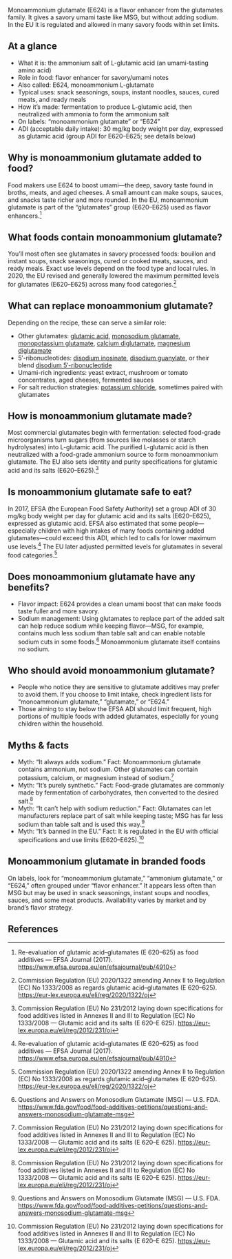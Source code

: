 Monoammonium glutamate (E624) is a flavor enhancer from the glutamates family. It gives a savory umami taste like MSG, but without adding sodium. In the EU it is regulated and allowed in many savory foods within set limits.

<!--more-->

## At a glance
- What it is: the ammonium salt of L-glutamic acid (an umami-tasting amino acid)
- Role in food: flavor enhancer for savory/umami notes
- Also called: E624, monoammonium L-glutamate
- Typical uses: snack seasonings, soups, instant noodles, sauces, cured meats, and ready meals
- How it’s made: fermentation to produce L-glutamic acid, then neutralized with ammonia to form the ammonium salt
- On labels: “monoammonium glutamate” or “E624”
- ADI (acceptable daily intake): 30 mg/kg body weight per day, expressed as glutamic acid (group ADI for E620–E625; see details below)

## Why is monoammonium glutamate added to food?
Food makers use E624 to boost umami—the deep, savory taste found in broths, meats, and aged cheeses. A small amount can make soups, sauces, and snacks taste richer and more rounded. In the EU, monoammonium glutamate is part of the “glutamates” group (E620–E625) used as flavor enhancers.[^1]

## What foods contain monoammonium glutamate?
You’ll most often see glutamates in savory processed foods: bouillon and instant soups, snack seasonings, cured or cooked meats, sauces, and ready meals. Exact use levels depend on the food type and local rules. In 2020, the EU revised and generally lowered the maximum permitted levels for glutamates (E620–E625) across many food categories.[^2]

## What can replace monoammonium glutamate?
Depending on the recipe, these can serve a similar role:
- Other glutamates: [glutamic acid](/e620-glutamic-acid), [monosodium glutamate](/e621-monosodium-glutamate), [monopotassium glutamate](/e622-monopotassium-glutamate), [calcium diglutamate](/e623-calcium-diglutamate), [magnesium diglutamate](/e625-magnesium-diglutamate)
- 5′-ribonucleotides: [disodium inosinate](/e631-disodium-inosinate), [disodium guanylate](/e627-disodium-guanylate), or their blend [disodium 5′-ribonucleotide](/e635-disodium-5-ribonucleotide)
- Umami-rich ingredients: yeast extract, mushroom or tomato concentrates, aged cheeses, fermented sauces
- For salt reduction strategies: [potassium chloride](/e508-potassium-chloride), sometimes paired with glutamates

## How is monoammonium glutamate made?
Most commercial glutamates begin with fermentation: selected food-grade microorganisms turn sugars (from sources like molasses or starch hydrolysates) into L-glutamic acid. The purified L-glutamic acid is then neutralized with a food-grade ammonium source to form monoammonium glutamate. The EU also sets identity and purity specifications for glutamic acid and its salts (E620–E625).[^3]

## Is monoammonium glutamate safe to eat?
In 2017, EFSA (the European Food Safety Authority) set a group ADI of 30 mg/kg body weight per day for glutamic acid and its salts (E620–E625), expressed as glutamic acid. EFSA also estimated that some people—especially children with high intakes of many foods containing added glutamates—could exceed this ADI, which led to calls for lower maximum use levels.[^1] The EU later adjusted permitted levels for glutamates in several food categories.[^2]

## Does monoammonium glutamate have any benefits?
- Flavor impact: E624 provides a clean umami boost that can make foods taste fuller and more savory.
- Sodium management: Using glutamates to replace part of the added salt can help reduce sodium while keeping flavor—MSG, for example, contains much less sodium than table salt and can enable notable sodium cuts in some foods.[^4] Monoammonium glutamate itself contains no sodium.

## Who should avoid monoammonium glutamate?
- People who notice they are sensitive to glutamate additives may prefer to avoid them. If you choose to limit intake, check ingredient lists for “monoammonium glutamate,” “glutamate,” or “E624.”
- Those aiming to stay below the EFSA ADI should limit frequent, high portions of multiple foods with added glutamates, especially for young children within the household.

## Myths & facts
- Myth: “It always adds sodium.” Fact: Monoammonium glutamate contains ammonium, not sodium. Other glutamates can contain potassium, calcium, or magnesium instead of sodium.[^3]
- Myth: “It’s purely synthetic.” Fact: Food-grade glutamates are commonly made by fermentation of carbohydrates, then converted to the desired salt.[^3]
- Myth: “It can’t help with sodium reduction.” Fact: Glutamates can let manufacturers replace part of salt while keeping taste; MSG has far less sodium than table salt and is used this way.[^4]
- Myth: “It’s banned in the EU.” Fact: It is regulated in the EU with official specifications and use limits (E620–E625).[^3]

## Monoammonium glutamate in branded foods
On labels, look for “monoammonium glutamate,” “ammonium glutamate,” or “E624,” often grouped under “flavor enhancer.” It appears less often than MSG but may be used in snack seasonings, instant soups and noodles, sauces, and some meat products. Availability varies by market and by brand’s flavor strategy.

## References
[^1]: Re-evaluation of glutamic acid–glutamates (E 620–625) as food additives — EFSA Journal (2017). https://www.efsa.europa.eu/en/efsajournal/pub/4910
[^2]: Commission Regulation (EU) 2020/1322 amending Annex II to Regulation (EC) No 1333/2008 as regards glutamic acid–glutamates (E 620–625). https://eur-lex.europa.eu/eli/reg/2020/1322/oj
[^3]: Commission Regulation (EU) No 231/2012 laying down specifications for food additives listed in Annexes II and III to Regulation (EC) No 1333/2008 — Glutamic acid and its salts (E 620–E 625). https://eur-lex.europa.eu/eli/reg/2012/231/oj
[^4]: Questions and Answers on Monosodium Glutamate (MSG) — U.S. FDA. https://www.fda.gov/food/food-additives-petitions/questions-and-answers-monosodium-glutamate-msg
